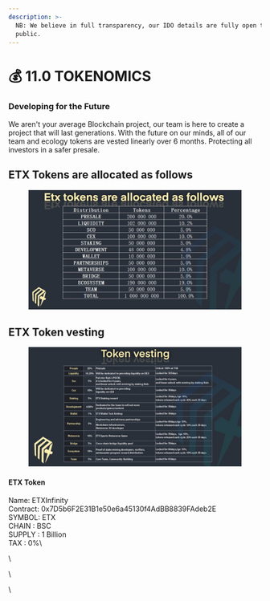 ```yaml
---
description: >-
  NB: We believe in full transparency, our IDO details are fully open to the
  public.
---
```


# 💰 11.0  TOKENOMICS

### Developing for the Future

We aren't your average Blockchain project, our team is here to create a project that will last generations. With the future on our minds, all of our team and ecology tokens are vested linearly over 6 months. Protecting all investors in a safer presale.



## ETX Tokens are allocated as follows

<figure><img src=".gitbook/assets/微信图片_20221207154848.jpg" alt=""><figcaption></figcaption></figure>

## ETX Token vesting

<figure><img src=".gitbook/assets/微信图片_20221207154828.jpg" alt=""><figcaption></figcaption></figure>

#### ETX Token

Name:                ETXInfinity
\
Contract:           0x7D5b6F2E31B1e50e6a45130f4AdBB8839FAdeb2E\
SYMBOL:           ETX
\
CHAIN    :           BSC
\
SUPPLY :            1 Billion
\
&#x20;  TAX     :            0%\



\

\

\
